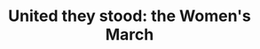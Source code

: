 ---
order: 23
title: "United they stood: the Women's March"
authors:
    - Angie Wang
categories:
    - story
    - photo
link: http://nycitylens.com/2018/01/united-they-stood/
redirect: true
photo:
    filename: womens-march.jpg
---